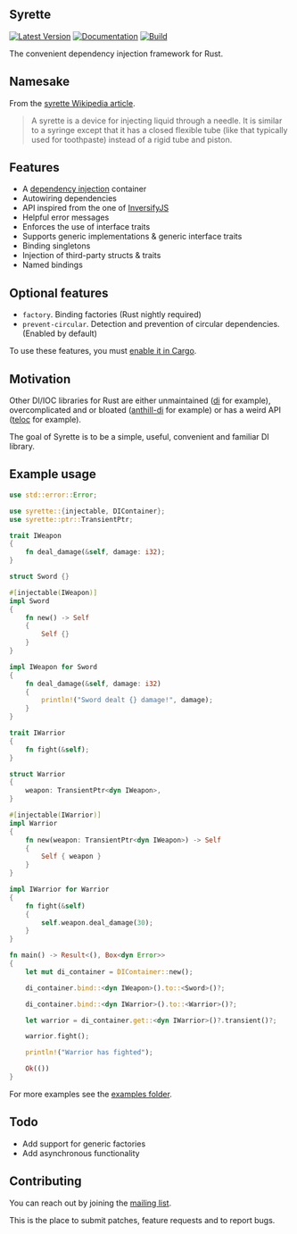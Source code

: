 ## Syrette
[![Latest Version](https://img.shields.io/crates/v/syrette)](https://crates.io/crates/syrette)
[![Documentation](https://img.shields.io/badge/docs.rs-syrette-blueviolet)](https://docs.rs/syrette)
[![Build](https://img.shields.io/circleci/build/github/HampusMat/Syrette/master)](https://app.circleci.com/pipelines/github/HampusMat/Syrette)


The convenient dependency injection framework for Rust.

## Namesake
From the [syrette Wikipedia article](https://en.wikipedia.org/wiki/Syrette).
> A syrette is a device for injecting liquid through a needle.
> It is similar to a syringe except that it has a closed flexible
> tube (like that typically used for toothpaste) instead of a rigid tube and piston.

## Features
- A [dependency injection](https://en.wikipedia.org/wiki/Dependency_injection) container
- Autowiring dependencies
- API inspired from the one of [InversifyJS](https://github.com/inversify/InversifyJS)
- Helpful error messages
- Enforces the use of interface traits
- Supports generic implementations & generic interface traits
- Binding singletons
- Injection of third-party structs & traits
- Named bindings

## Optional features
- `factory`. Binding factories (Rust nightly required)
- `prevent-circular`. Detection and prevention of circular dependencies. (Enabled by default)

To use these features, you must [enable it in Cargo](https://doc.rust-lang.org/cargo/reference/features.html#dependency-features).

## Motivation
Other DI/IOC libraries for Rust are either unmaintained ([di](https://crates.io/crates/di) for example),
overcomplicated and or bloated ([anthill-di](https://crates.io/crates/anthill-di) for example)
or has a weird API ([teloc](https://crates.io/crates/teloc) for example).

The goal of Syrette is to be a simple, useful, convenient and familiar DI library.

## Example usage
```rust
use std::error::Error;

use syrette::{injectable, DIContainer};
use syrette::ptr::TransientPtr;

trait IWeapon
{
	fn deal_damage(&self, damage: i32);
}

struct Sword {}

#[injectable(IWeapon)]
impl Sword
{
	fn new() -> Self
	{
		Self {}
	}
}

impl IWeapon for Sword
{
	fn deal_damage(&self, damage: i32)
	{
		println!("Sword dealt {} damage!", damage);
	}
}

trait IWarrior
{
	fn fight(&self);
}

struct Warrior
{
	weapon: TransientPtr<dyn IWeapon>,
}

#[injectable(IWarrior)]
impl Warrior
{
	fn new(weapon: TransientPtr<dyn IWeapon>) -> Self
	{
		Self { weapon }
	}
}

impl IWarrior for Warrior
{
	fn fight(&self)
	{
		self.weapon.deal_damage(30);
	}
}

fn main() -> Result<(), Box<dyn Error>>
{
	let mut di_container = DIContainer::new();

	di_container.bind::<dyn IWeapon>().to::<Sword>()?;

	di_container.bind::<dyn IWarrior>().to::<Warrior>()?;

	let warrior = di_container.get::<dyn IWarrior>()?.transient()?;

	warrior.fight();

	println!("Warrior has fighted");

	Ok(())
}
```

For more examples see the [examples folder](https://git.hampusmat.com/syrette/tree/examples).

## Todo
- Add support for generic factories
- Add asynchronous functionality

## Contributing
You can reach out by joining the [mailing list](https://lists.hampusmat.com/postorius/lists/syrette.lists.hampusmat.com/).

This is the place to submit patches, feature requests and to report bugs.

